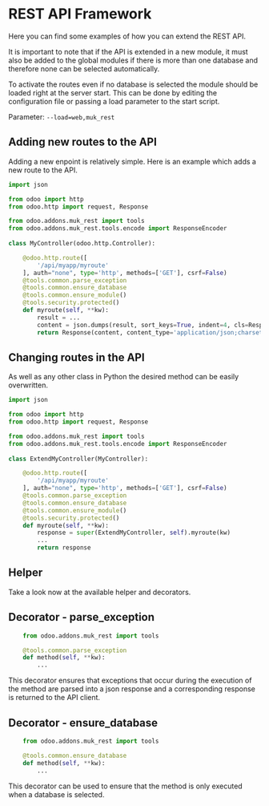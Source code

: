 # REST API Framework

Here you can find some examples of how you can extend the REST API.

It is important to note that if the API is extended in a new module, it must also be added to the global modules
if there is more than one database and therefore none can be selected automatically.

To activate the routes even if no database is selected the module should be loaded right at the server start. This
can be done by editing the configuration file or passing a load parameter to the start script.

Parameter: `--load=web,muk_rest`

## Adding new routes to the API

Adding a new enpoint is relatively simple. Here is an example which adds a new route to the API.

```python
import json

from odoo import http
from odoo.http import request, Response

from odoo.addons.muk_rest import tools
from odoo.addons.muk_rest.tools.encode import ResponseEncoder        
                
class MyController(odoo.http.Controller):

    @odoo.http.route([
        '/api/myapp/myroute'
    ], auth="none", type='http', methods=['GET'], csrf=False)
    @tools.common.parse_exception
    @tools.common.ensure_database
    @tools.common.ensure_module()
    @tools.security.protected()
    def myroute(self, **kw):
        result = ...
        content = json.dumps(result, sort_keys=True, indent=4, cls=ResponseEncoder)
        return Response(content, content_type='application/json;charset=utf-8', status=200)
```

## Changing routes in the API

As well as any other class in Python the desired method can be easily overwritten.

```python
import json

from odoo import http
from odoo.http import request, Response

from odoo.addons.muk_rest import tools
from odoo.addons.muk_rest.tools.encode import ResponseEncoder        
                
class ExtendMyController(MyController):

    @odoo.http.route([
        '/api/myapp/myroute'
    ], auth="none", type='http', methods=['GET'], csrf=False)
    @tools.common.parse_exception
    @tools.common.ensure_database
    @tools.common.ensure_module()
    @tools.security.protected()
    def myroute(self, **kw):
        response = super(ExtendMyController, self).myroute(kw)
        ...
        return response
```

## Helper

Take a look now at the available helper and decorators.

## Decorator - parse_exception

```python
    from odoo.addons.muk_rest import tools

    @tools.common.parse_exception
    def method(self, **kw):
    	...
```

This decorator ensures that exceptions that occur during the execution of the method are
parsed into a json response and a corresponding response is returned to the API client.

## Decorator - ensure_database

```python
    from odoo.addons.muk_rest import tools

    @tools.common.ensure_database
    def method(self, **kw):
    	...
```

This decorator can be used to ensure that the method is only executed when a database is selected.